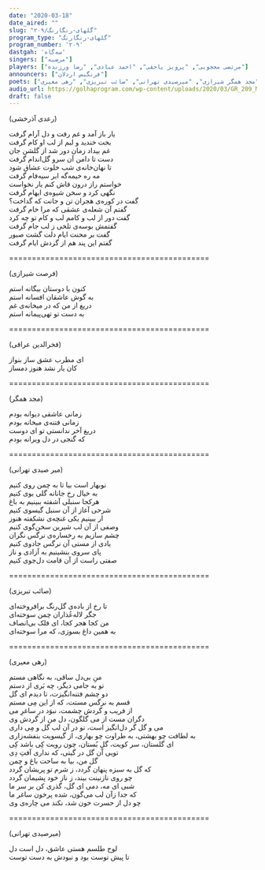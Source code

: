 ```yaml
---  
date: "2020-03-18"  
date_aired: ""  
slug: "گلهای-رنگارنگ/۲۰۹"  
program_type: "گلهای-رنگارنگ"  
program_number: '۲۰۹'  
dastgah: 'سه‌گاه'  
singers: ["مرضیه"]  
players: ["مرتضی محجوبی", "پرویز یاحقی", "احمد عبادی", "رضا ورزنده"]  
announcers: ["فرنگیس اردلان"]  
poets: ["رعدی آذرخشی", "فرصت شیرازی", "فخرالدین عراقی", "مجد همگر شیرازی", "میرصیدی تهرانی", "صائب تبریزی", "رهی معیری"]  
audio_url: https://golhaprogram.com/wp-content/uploads/2020/03/GR_209_Marzieh.mp3  
draft: false  
---  
```


(رعدی آذرخشی)  

یار باز آمد و غم رفت و دل آرام گرفت  
بخت خندید و لبم از لب او کام گرفت  
غم بیداد زمان دور شد از گلشن جان  
دست تا دامن آن سرو گل‌اندام گرفت  
تا نهان‌خانه‌ی شب خلوت عشاق شود  
مه ره خیمه‌گه ابر سیه‌فام گرفت  
خواستم راز درون فاش کنم یار نخواست  
نگهی کرد و سخن شیوه‌ی ایهام گرفت  
گفت در کوره‌ی هجران تن و جانت که گداخت؟  
گفتم آن شعله‌ی عشقی که مرا خام گرفت  
گفت دور از لب و کامم لب و کام تو چه کرد  
گفتمش بوسه‌ی تلخی ز لب جام گرفت  
گفت بر محنت ایام دلت گشت صبور  
گفتم این پند هم از گردش ایام گرفت  

============================================  

(فرصت شیرازی)  

کنون با دوستان بیگانه استم  
به گوش عاشقان افسانه استم  
دریغ از من که در میخانه‌ی غم  
به دست تو تهی‌پیمانه استم  

============================================  

(فخرالدین عراقی)  

ای مطرب عشق ساز بنواز  
کان یار نشد هنوز دمساز  

============================================  

(مجد همگر)  

زمانی عاشقی دیوانه بودم  
زمانی فتنه‌ی میخانه بودم  
دریغ آخر ندانستی تو ای دوست  
که گنجی در دل ویرانه بودم  

============================================  

(میر صیدی تهرانی)  

نوبهار است بیا تا به چمن روی کنیم  
به خیال رخ جانانه گلی بوی کنیم  
هرکجا سنبلی آشفته ببینیم به باغ  
شرحی آغاز از آن سنبل گیسوی کنیم  
ار ببینیم یکی غنچه‌ی نشکفته هنوز  
وصفی از آن لب شیرین سخن‌گوی کنیم  
چشم سازیم به رخساره‌ی نرگس نگران  
یادی از مستی آن نرگس جادوی کنیم  
پای سروی بنشینیم به آزادی و ناز  
صفتی راست از آن قامت دل‌جوی کنیم  

============================================  

(صائب تبریزی)  

تا رخ از باده‌ی گل‌رنگ برافروخته‌‌ای  
جگر لاله‌عُذاران چمن سوخته‌ای  
من کجا هجر کجا، ای فلک بی‌انصاف  
به همین داغ بسوزی، که مرا سوخته‌ای  

============================================  

(رهی معیری)  

منِ بی‌دل ساقی، به نگاهی مستم  
تو به جامی دیگر، چه بَری از دستم  
دو چشم فتنه‌انگیزت، تا دیدم ای گل  
قسم به نرگس مستت، که از این مِی مستم  
از فریب و گردش چشمت، نبوَد در ساغرِ می  
دگران مست از می گلگون، دل من از گردش وی  
می و گل گر دل‌انگیز است، تو در آن لب گل و مِی‌ داری  
به لطافت چو بهشتی، به طراوت چو بهاری، از گیسویت بنفشه‌زاری  
ای گلستان، سر کویت، گلِ بُستان، چون رویت کِی باشد کِی  
تویی آن گل در گیتی، که نداری آفتِ دِی  
گل من، بیا به ساحت باغ و چمن  
که گل به سبزه پنهان گردد، ز شرم تو پریشان گردد  
چو روی نازنینت بیند، ز ناز خود پشیمان گردد  
شبی ای مه، دمی ای گل، گذری کن بر سر ما  
که جدا زآن لب می‌گون، شده پرخون ساغر ما  
چو دل از حسرت خون شد، نکند می چاره‌ی وی  

============================================  

(میرصیدی تهرانی)  

لوح طلسم هستی عاشق، دل است دل  
تا پیش توست بود و نبودش به دست توست  
